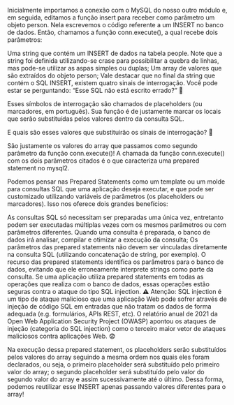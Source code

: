 Inicialmente importamos a conexão com o MySQL do nosso outro módulo e, em seguida, editamos a função insert para receber como parâmetro um objeto person. Nela escrevemos o código referente a um INSERT no banco de dados. Então, chamamos a função conn.execute(), a qual recebe dois parâmetros:

Uma string que contém um INSERT de dados na tabela people. Note que a string foi definida utilizando-se crase para possibilitar a quebra de linhas, mas pode-se utilizar as aspas simples ou duplas;
Um array de valores que são extraídos do objeto person;
Vale destacar que no final da string que contém o SQL INSERT, existem quatro sinais de interrogação. Você pode estar se perguntando: “Esse SQL não está escrito errado?” 🤔

Esses símbolos de interrogação são chamados de placeholders (ou marcadores, em português). Sua função é de justamente marcar os locais que serão substituídas pelos valores dentro da consulta SQL.

E quais são esses valores que substituirão os sinais de interrogação? 🤔

São justamente os valores do array que passamos como segundo parâmetro da função conn.execute()! A chamada da função conn.execute() com os dois parâmetros citados é o que caracteriza uma prepared statement no mysql2.

Podemos pensar nas Prepared Statements como um template ou um molde para consultas SQL que uma aplicação deseja executar, e que pode ser customizado utilizando variáveis de parâmetros (os placeholders ou marcadores). Isso nos oferece dois grandes benefícios:

As consultas SQL só necessitam ser preparadas uma única vez, entretanto podem ser executadas múltiplas vezes com os mesmos parâmetros ou com parâmetros diferentes. Quando uma consulta é preparada, o banco de dados irá analisar, compilar e otimizar a execução da consulta;
Os parâmetros das prepared statements não devem ser vinculadas diretamente na consulta SQL (utilizando concatenação de string, por exemplo). O recurso das prepared statements identifica os parâmetros para o banco de dados, evitando que ele erroneamente interprete strings como parte da consulta. Se uma aplicação utiliza prepared statements em todas as operações que realiza com o banco de dados, essas operações estão seguras contra o ataque do tipo SQL injection.
⚠️ Atenção: SQL injection é um tipo de ataque malicioso que uma aplicação Web pode sofrer através de injeção de código SQL em entradas que não tratam os dados de forma adequada (e.g. formulários, APIs REST, etc). O relatório anual de 2021 da Open Web Application Security Project (OWASP) apontou os ataques de injeção (categoria do SQL injection) como o terceiro maior vetor de ataques maliciosos contra aplicações Web. 😨

Na execução dessa prepared statement, os placeholders serão substituídos pelos valores do array seguindo a mesma ordem nos quais eles foram declarados, ou seja, o primeiro placeholder será substituído pelo primeiro valor do array; o segundo placeholder será substituído pelo valor do segundo valor do array e assim sucessivamente até o último. Dessa forma, podemos reutilizar esse INSERT apenas passando valores diferentes para o array!

